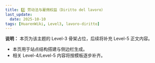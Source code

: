 ```yaml
---
title: 2️⃣ 劳动法与雇佣权益（Diritto del lavoro）
last_update:
  date: 2025-10-10
tags: [HuarenWiki, Level3, lavoro-diritto]
---
```

**说明：** 本页为该主题的 Level-3 骨架占位，后续将补充 Level-5 正文内容。

- 本页用于站点结构搭建与侧边栏生成。
- 相关 Level-4/Level-5 内容将按模板逐步补齐。
